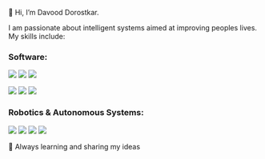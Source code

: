 👋 Hi, I’m Davood Dorostkar.

I am passionate about intelligent systems aimed at improving peoples lives. My skills include:

### Software:
![](https://img.shields.io/badge/C/C++-00599C?style=for-the-badge&logo=cplusplus&logoColor=white) 
![](https://img.shields.io/badge/Python-FFD700?style=for-the-badge&logo=python&logoColor=blue) 
![](https://img.shields.io/badge/Linux-white?style=for-the-badge&logo=linux&logoColor=black) 

![](https://img.shields.io/badge/git-E5E4E2?style=for-the-badge&logo=git&logoColor=FF4433) 
![](https://img.shields.io/badge/Docker-E5E4E2?style=for-the-badge&logo=docker&logoColor=0096FF) 
![](https://img.shields.io/badge/OOP-C1EDCC?style=for-the-badge) 

### Robotics & Autonomous Systems:
![](https://img.shields.io/badge/ROS-white?style=for-the-badge&logo=ROS&logoColor=191970) 
![](https://img.shields.io/badge/CARLA-C4E7D4?style=for-the-badge&logo=unrealengine&logoColor=000807) 
![](https://img.shields.io/badge/Gazebo-FBFFFE?style=for-the-badge&logo=alby&logoColor=FF3C38) 
![](https://img.shields.io/badge/control-6C3A5C?style=for-the-badge) 

🌱 Always learning and sharing my ideas
<!---
davood-dorostkar/davood-dorostkar is a ✨ special ✨ repository because its `README.md` (this file) appears on your GitHub profile.
You can click the Preview link to take a look at your changes.
--->
